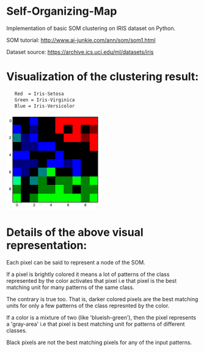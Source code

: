 # Self-Organizing-Map

Implementation of basic SOM clustering on IRIS dataset on Python.

SOM tutorial: http://www.ai-junkie.com/ann/som/som1.html 

Dataset source: https://archive.ics.uci.edu/ml/datasets/iris

# Visualization of the clustering result:

 ```   
    Red  = Iris-Setosa
    Green = Iris-Virginica
    Blue = Iris-Versicolor
 ```
![png](output_3_2.png)

# Details of the above visual representation:

Each pixel can be said to represent a node of the SOM.

If a pixel is brightly colored it means a lot of patterns of the class 
represented by the color activates that pixel i.e that pixel is 
the best matching unit for many patterns of the same class.
    
The contrary is true too. That is, darker colored pixels are the best matching units
for only a few patterns of the class represnted by the color.
    
If a color is a mixture of two (like 'blueish-green'), then the pixel represents a 
'gray-area' i.e that pixel is best matching unit for patterns of different classes.

Black pixels are not the best matching pixels for any of the input patterns. 

